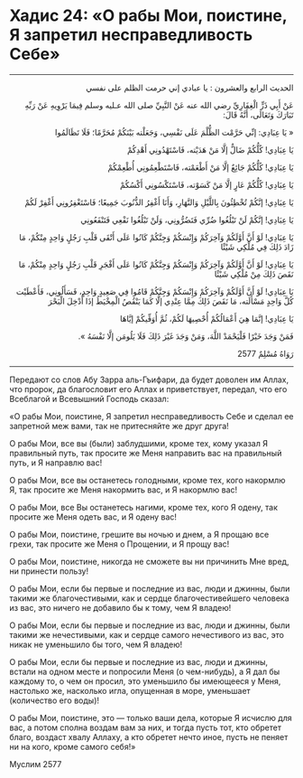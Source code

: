 <h1 class="hadith-header">Хадис 24: «О рабы Мои, поистине, Я запретил несправедливость Себе» </h1>

<hr>

<p class="arabic-text" dir="rtl">
الحديث الرابع والعشرون :  
 يا عبادي إني حرمت الظلم على نفسي 
</p>

<p class="arabic-text" dir="rtl">
عَنْ أَبِي ذَرٍّ الْغِفَارِيِّ رضي الله عنه عَنْ النَّبِيِّ صلى الله عـليه وسلم فِيمَا يَرْوِيهِ عَنْ رَبِّهِ تَبَارَكَ وَتَعَالَى، أَنَّهُ قَالَ: 
</p>

<p class="arabic-text" dir="rtl">
« يَا عِبَادِي: إنِّي حَرَّمْت الظُّلْمَ عَلَى نَفْسِي، وَجَعَلْته بَيْنَكُمْ مُحَرَّمًا؛ فَلَا تَظَالَمُوا
</p>

<p class="arabic-text" dir="rtl">
 يَا عِبَادِي! كُلُّكُمْ ضَالٌّ إلَّا مَنْ هَدَيْته، فَاسْتَهْدُونِي أَهْدِكُمْ
</p>

<p class="arabic-text" dir="rtl">
 يَا عِبَادِي! كُلُّكُمْ جَائِعٌ إلَّا مَنْ أَطْعَمْته، فَاسْتَطْعِمُونِي أُطْعِمْكُمْ
</p>

<p class="arabic-text" dir="rtl">
 يَا عِبَادِي! كُلُّكُمْ عَارٍ إلَّا مَنْ كَسَوْته، فَاسْتَكْسُونِي أَكْسُكُمْ
</p>

<p class="arabic-text" dir="rtl">
 يَا عِبَادِي! إنَّكُمْ تُخْطِئُونَ بِاللَّيْلِ وَالنَّهَارِ، وَأَنَا أَغْفِرُ الذُّنُوبَ جَمِيعًا؛ فَاسْتَغْفِرُونِي أَغْفِرْ لَكُمْ
</p>

<p class="arabic-text" dir="rtl">
 يَا عِبَادِي! إنَّكُمْ لَنْ تَبْلُغُوا ضُرِّي فَتَضُرُّونِي، وَلَنْ تَبْلُغُوا نَفْعِي فَتَنْفَعُونِي
</p>

<p class="arabic-text" dir="rtl">
 يَا عِبَادِي! لَوْ أَنَّ أَوَّلَكُمْ وَآخِرَكُمْ وَإِنْسَكُمْ وَجِنَّكُمْ كَانُوا عَلَى أَتْقَى قَلْبِ رَجُلٍ وَاحِدٍ مِنْكُمْ، مَا زَادَ ذَلِكَ فِي مُلْكِي شَيْئًا
</p>

<p class="arabic-text" dir="rtl">
 يَا عِبَادِي! لَوْ أَنَّ أَوَّلَكُمْ وَآخِرَكُمْ وَإِنْسَكُمْ وَجِنَّكُمْ كَانُوا عَلَى أَفْجَرِ قَلْبِ رَجُلٍ وَاحِدٍ مِنْكُمْ، مَا نَقَصَ ذَلِكَ مِنْ مُلْكِي شَيْئًا
</p>

<p class="arabic-text" dir="rtl">
 يَا عِبَادِي! لَوْ أَنَّ أَوَّلَكُمْ وَآخِرَكُمْ وَإِنْسَكُمْ وَجِنَّكُمْ قَامُوا فِي صَعِيدٍ وَاحِدٍ، فَسَأَلُونِي، فَأَعْطَيْت كُلَّ وَاحِدٍ مَسْأَلَته، مَا نَقَصَ ذَلِكَ مِمَّا عِنْدِي إلَّا كَمَا يَنْقُصُ الْمِخْيَطُ إذَا أُدْخِلَ الْبَحْرَ
</p>

<p class="arabic-text" dir="rtl">
 يَا عِبَادِي! إنَّمَا هِيَ أَعْمَالُكُمْ أُحْصِيهَا لَكُمْ، ثُمَّ أُوَفِّيكُمْ إيَّاهَا
</p>

<p class="arabic-text" dir="rtl">
 فَمَنْ وَجَدَ خَيْرًا فَلْيَحْمَدْ اللَّهَ، وَمَنْ وَجَدَ غَيْرَ ذَلِكَ فَلَا يَلُومَن إلَّا نَفْسَهُ ». 
</p>

<p class="arabic-subtext" dir="rtl">
رَوَاهُ مُسْلِمٌ 2577
</p>

<hr>

<p class="russian-text">
Передают со слов Абу Зарра аль-Гъифари, да будет доволен им Аллах, что пророк, да благословит его Аллах и приветствует, передал, что его Всеблагой и Всевышний Господь сказал: 
</p>

<p class="russian-text">
«О рабы Мои, поистине, Я запретил несправедливость Себе и сделал ее запретной меж вами, так не притесняйте же друг друга! 
</p>

<p class="russian-text">
О рабы Мои, все вы (были) заблудшими, кроме тех, кому указал Я правильный путь, так просите же Меня направить вас на правильный путь, и Я направлю вас! 
</p>

<p class="russian-text">
О рабы Мои, все вы останетесь голодными, кроме тех, кого накормлю Я, так просите же Меня накормить вас, и Я накормлю вас! 
</p>

<p class="russian-text">
О рабы Мои, все Вы останетесь нагими, кроме тех, кого Я одену, так просите же Меня одеть вас, и Я одену вас! 
</p>

<p class="russian-text">
О рабы Мои, поистине, грешите вы ночью и днем, а Я прощаю все грехи, так просите же Меня о Прощении, и Я прощу вас! 
</p>

<p class="russian-text">
О рабы Мои, поистине, никогда не сможете вы ни причинить Мне вред, ни принести пользу! 
</p>

<p class="russian-text">
О рабы Мои, если бы первые и последние из вас, люди и джинны, были такими же благочестивыми, как и сердце благочестивейшего человека из вас, это ничего не добавило бы к тому, чем Я владею! 
</p>

<p class="russian-text">
О рабы Мои, если бы первые и последние из вас, люди и джинны, были такими же нечестивыми, как и сердце самого нечестивого из вас, это никак не уменьшило бы того, чем Я владею! 
</p>

<p class="russian-text">
О рабы Мои, если бы первые и последние из вас, люди и джинны, встали на одном месте и попросили Меня (о чем-нибудь), а Я дал бы каждому то, о чем он просил, это уменьшило бы имеющееся у Меня, настолько же, насколько игла, опущенная в море, уменьшает (количество его воды)! 
</p>

<p class="russian-text">
О рабы Мои, поистине, это — только ваши дела, которые Я исчислю для вас, а потом сполна воздам вам за них, 
и тогда пусть тот, кто обретет благо, воздаст хвалу Аллаху, а кто обретет нечто иное, пусть не пеняет ни на кого, кроме самого себя!»
</p>

<p class="russian-subtext">
Муслим 2577
</p>